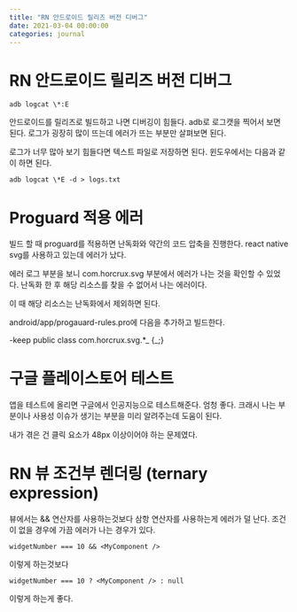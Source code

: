 ```yaml
---
title: "RN 안드로이드 릴리즈 버전 디버그"
date: 2021-03-04 00:00:00
categories: journal
---
```


# RN 안드로이드 릴리즈 버전 디버그

```
adb logcat \*:E

```

안드로이드를 릴리즈로 빌드하고 나면 디버깅이 힘들다. adb로 로그캣을 찍어서 보면 된다. 로그가 굉장히 많이 뜨는데 에러가 뜨는 부분만 살펴보면 된다.

로그가 너무 많아 보기 힘들다면 텍스트 파일로 저장하면 된다. 윈도우에서는 다음과 같이 하면 된다.

```
adb logcat \*E -d > logs.txt
```

# Proguard 적용 에러

빌드 할 때 proguard를 적용하면 난독화와 약간의 코드 압축을 진행한다. react native svg를 사용하고 있는데 에러가 났다.

에러 로그 부분을 보니 com.horcrux.svg 부분에서 에러가 나는 것을 확인할 수 있었다. 난독화 한 후 해당 리소스를 찾을 수 없어서 나는 에러이다.

이 때 해당 리소스는 난독화에서 제외하면 된다.

android/app/progauard-rules.pro에 다음을 추가하고 빌드한다.

-keep public class com.horcrux.svg.\*_ {_;}

# 구글 플레이스토어 테스트

앱을 테스트에 올리면 구글에서 인공지능으로 테스트해준다. 엄청 좋다. 크래시 나는 부분이나 사용성 이슈가 생기는 부분을 미리 알려주는데 도움이 된다.

내가 겪은 건 클릭 요소가 48px 이상이어야 하는 문제였다.

# RN 뷰 조건부 렌더링 (ternary expression)

뷰에서는 && 연산자를 사용하는것보다 삼항 연산자를 사용하는게 에러가 덜 난다. 조건이 없을 경우에 가끔 에러가 나는 경우가 있다.

`widgetNumber === 10 && <MyComponent />`

이렇게 하는것보다

`widgetNumber === 10 ? <MyComponent /> : null`

이렇게 하는게 좋다.
